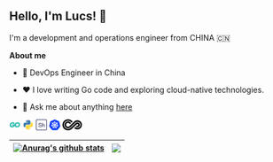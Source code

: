 ## Hello, I'm Lucs! 👋

I'm a development and operations engineer from CHINA 🇨🇳

**About me**

- 💼 DevOps Engineer in China

- ❤️ I love writing Go code and exploring cloud-native technologies.

- 💬 Ask me about anything [here](https://github.com/lucs-t/lucs-t/issues)

<code><img height="20" alt="go" src="./icons/go.png"></code>
<code><img height="20" alt="python" src="./icons/python.png"></code>
<code><img height="20" alt="shell" src="./icons/shell.png"></code>
<code><img height="20" alt="kubernetes" src="./icons/kubernetes.png"></code>
<code><img height="20" alt="devops" src="./icons/devops.png"></code>

| <a href="https://github.com/anuraghazra/github-readme-stats"><img align="center" src="https://github-readme-stats.vercel.app/api?username=lucs-t&show_icons=true&include_all_commits=true&theme=buefy&hide_border=true" alt="Anurag's github stats" /></a> | <a href="https://github.com/anuraghazra/github-readme-stats"><img align="center" src="https://github-readme-stats.vercel.app/api/top-langs/?username=lucs-t&layout=compact&theme=buefy&hide_border=true" /></a> |
| ------------- | ------------- |